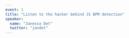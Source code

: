 ```yaml
---
event: 1
title: "Listen to the hacker behind JS BPM detection"
speaker:
  name: "Janessa Det"
  twitter: "jandet"
---
```


